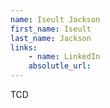 ```yaml
---
name: Iseult Jackson
first_name: Iseult
last_name: Jackson
links:
	- name: LinkedIn
	absolutle_url:
---
```

TCD
